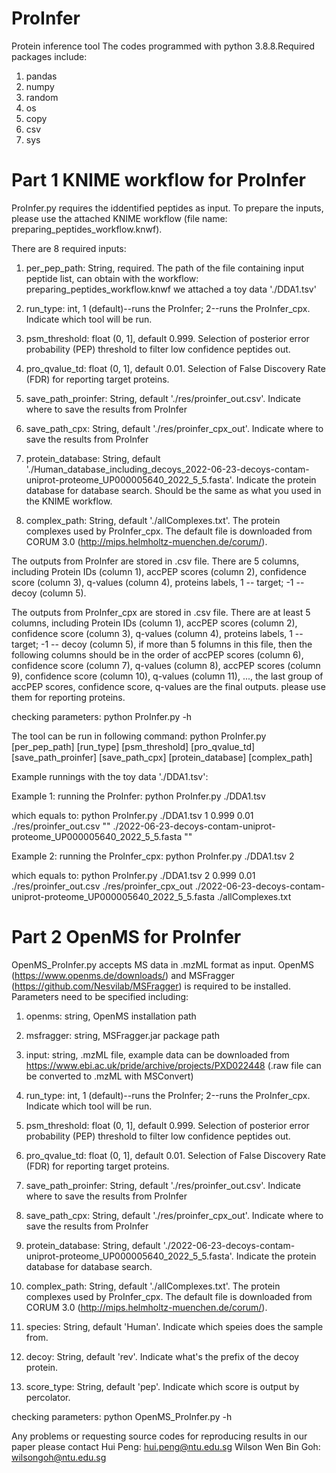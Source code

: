 # ProInfer
Protein inference tool
The codes programmed with python 3.8.8.Required packages include:
1. pandas
2. numpy
3. random
4. os
5. copy
6. csv
7. sys

# Part 1 KNIME workflow for ProInfer
ProInfer.py requires the iddentified peptides as input. To prepare the inputs, please
use the attached KNIME workflow (file name: preparing_peptides_workflow.knwf).

There are 8 required inputs:

1. per_pep_path: String, required. 
                 The path of the file containing input peptide list, can obtain with 
				 the workflow: preparing_peptides_workflow.knwf
				 we attached a toy data './DDA1.tsv'

2. run_type: int, 1 (default)--runs the ProInfer; 2--runs the ProInfer_cpx.
             Indicate which tool will be run. 

3. psm_threshold: float (0, 1], default 0.999. 
                  Selection of posterior error probability (PEP)
                  threshold to filter low confidence peptides out.

4. pro_qvalue_td: float (0, 1], default 0.01.
                  Selection of False Discovery Rate (FDR) for reporting target proteins.
				  
5. save_path_proinfer: String, default './res/proinfer_out.csv'.
                       Indicate where to save the results from ProInfer

6. save_path_cpx: String, default './res/proinfer_cpx_out'.
                       Indicate where to save the results from ProInfer

7. protein_database: String, default './Human_database_including_decoys_2022-06-23-decoys-contam-uniprot-proteome_UP000005640_2022_5_5.fasta'.
                     Indicate the protein database for database search. Should be the same as
					 what you used in the KNIME workflow.

8. complex_path: String, default './allComplexes.txt'.
                 The protein complexes used by ProInfer_cpx. The default file is downloaded
				 from CORUM 3.0 (http://mips.helmholtz-muenchen.de/corum/).
				 
The outputs from ProInfer are stored in .csv file. There are 5 columns, including 
Protein IDs (column 1), accPEP scores (column 2), confidence score (column 3),
q-values (column 4), proteins labels, 1 -- target; -1 -- decoy (column 5).

The outputs from ProInfer_cpx are stored in .csv file. There are at least 5 columns, including 
Protein IDs (column 1), accPEP scores (column 2), confidence score (column 3),
q-values (column 4), proteins labels, 1 -- target; -1 -- decoy (column 5), if more than
5 folumns in this file, then the following columns should be in the order of accPEP scores (column 6),
confidence score (column 7), q-values (column 8), accPEP scores (column 9), confidence score (column 10),
q-values (column 11), ..., the last group of accPEP scores, confidence score, q-values are the final outputs.
please use them for reporting proteins.

checking parameters:
    python ProInfer.py -h

The tool can be run in following command:
    python ProInfer.py [per_pep_path] [run_type] [psm_threshold] [pro_qvalue_td] [save_path_proinfer] [save_path_cpx] [protein_database] [complex_path]

Example runnings with the toy data './DDA1.tsv':

Example 1: running the ProInfer:
     python ProInfer.py ./DDA1.tsv

which equals to:
    python ProInfer.py ./DDA1.tsv 1 0.999 0.01 ./res/proinfer_out.csv ""  ./2022-06-23-decoys-contam-uniprot-proteome_UP000005640_2022_5_5.fasta ""

Example 2: running the ProInfer_cpx:
     python ProInfer.py ./DDA1.tsv 2

which equals to:
    python ProInfer.py ./DDA1.tsv 2 0.999 0.01 ./res/proinfer_out.csv ./res/proinfer_cpx_out  ./2022-06-23-decoys-contam-uniprot-proteome_UP000005640_2022_5_5.fasta ./allComplexes.txt

# Part 2 OpenMS for ProInfer
OpenMS_ProInfer.py accepts MS data in .mzML format as input. OpenMS (https://www.openms.de/downloads/) and MSFragger (https://github.com/Nesvilab/MSFragger) is required
to be installed. Parameters need to be specified including:
1. openms: string, OpenMS installation path
2. msfragger: string, MSFragger.jar package path
3. input: string, .mzML file, example data can be downloaded from https://www.ebi.ac.uk/pride/archive/projects/PXD022448 (.raw file can be converted to .mzML with MSConvert)
4. run_type: int, 1 (default)--runs the ProInfer; 2--runs the ProInfer_cpx.
             Indicate which tool will be run. 

5. psm_threshold: float (0, 1], default 0.999. 
                  Selection of posterior error probability (PEP)
                  threshold to filter low confidence peptides out.

6. pro_qvalue_td: float (0, 1], default 0.01.
                  Selection of False Discovery Rate (FDR) for reporting target proteins.
				  
7. save_path_proinfer: String, default './res/proinfer_out.csv'.
                       Indicate where to save the results from ProInfer

8. save_path_cpx: String, default './res/proinfer_cpx_out'.
                       Indicate where to save the results from ProInfer

9. protein_database: String, default './2022-06-23-decoys-contam-uniprot-proteome_UP000005640_2022_5_5.fasta'.
                     Indicate the protein database for database search.

10. complex_path: String, default './allComplexes.txt'.
                 The protein complexes used by ProInfer_cpx. The default file is downloaded
				 from CORUM 3.0 (http://mips.helmholtz-muenchen.de/corum/).
				 
11. species: String, default 'Human'. 
				Indicate which speies does the sample from.
				
12. decoy: String, default 'rev'. 
				Indicate what's the prefix of the decoy protein.	
13. score_type: String, default 'pep'. 
				Indicate which score is output by percolator.
				
checking parameters:
    python OpenMS_ProInfer.py -h
			

Any problems or requesting source codes for reproducing results in our paper please contact 
    Hui Peng: hui.peng@ntu.edu.sg
	Wilson Wen Bin Goh: wilsongoh@ntu.edu.sg
                        
